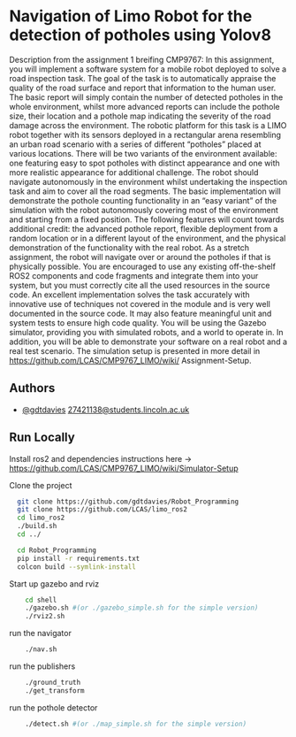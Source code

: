 
# Navigation of Limo Robot for the detection of potholes using Yolov8

Description from the assignment 1 breifing CMP9767:
In this assignment, you will implement a software system for a mobile robot deployed to solve
a road inspection task. The goal of the task is to automatically appraise the quality of the road
surface and report that information to the human user. The basic report will simply contain the
number of detected potholes in the whole environment, whilst more advanced reports can
include the pothole size, their location and a pothole map indicating the severity of the road
damage across the environment.
The robotic platform for this task is a LIMO robot together with its sensors deployed in a
rectangular arena resembling an urban road scenario with a series of different “potholes”
placed at various locations. There will be two variants of the environment available: one
featuring easy to spot potholes with distinct appearance and one with more realistic
appearance for additional challenge. The robot should navigate autonomously in the
environment whilst undertaking the inspection task and aim to cover all the road segments.
The basic implementation will demonstrate the pothole counting functionality in an “easy
variant” of the simulation with the robot autonomously covering most of the environment and
starting from a fixed position.
The following features will count towards additional credit: the advanced pothole report,
flexible deployment from a random location or in a different layout of the environment, and the
physical demonstration of the functionality with the real robot. As a stretch assignment, the
robot will navigate over or around the potholes if that is physically possible.
You are encouraged to use any existing off-the-shelf ROS2 components and code fragments
and integrate them into your system, but you must correctly cite all the used resources in the
source code.
An excellent implementation solves the task accurately with innovative use of techniques not
covered in the module and is very well documented in the source code. It may also feature
meaningful unit and system tests to ensure high code quality. You will be using the Gazebo
simulator, providing you with simulated robots, and a world to operate in. In addition, you will
be able to demonstrate your software on a real robot and a real test scenario. The simulation
setup is presented in more detail in https://github.com/LCAS/CMP9767_LIMO/wiki/
Assignment-Setup.


## Authors

- [@gdtdavies](https://www.github.com/gdtdavies) 27421138@students.lincoln.ac.uk


## Run Locally

Install ros2 and dependencies
instructions here -> https://github.com/LCAS/CMP9767_LIMO/wiki/Simulator-Setup

Clone the project

```bash
  git clone https://github.com/gdtdavies/Robot_Programming
  git clone https://github.com/LCAS/limo_ros2
  cd limo_ros2
  ./build.sh
  cd ../
```

```bash
  cd Robot_Programming
  pip install -r requirements.txt
  colcon build --symlink-install
```
Start up gazebo and rviz
```bash
    cd shell
    ./gazebo.sh #(or ./gazebo_simple.sh for the simple version)
    ./rviz2.sh
```
run the navigator
```bash
    ./nav.sh
```
run the publishers
```bash
    ./ground_truth
    ./get_transform
```
run the pothole detector
```bash
    ./detect.sh #(or ./map_simple.sh for the simple version)
```



